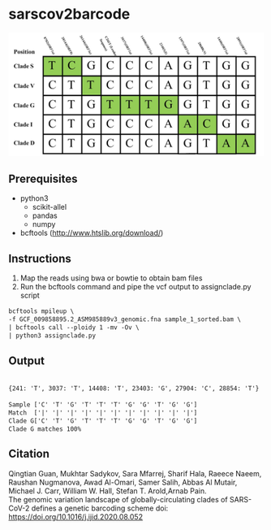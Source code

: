 # sarscov2barcode

![alt text](https://github.com/raeece/sarscov2barcode/blob/master/genotype.jpg?raw=true)

## Prerequisites

- python3
  - scikit-allel
  - pandas
  - numpy
- bcftools (http://www.htslib.org/download/)

## Instructions

1. Map the reads using bwa or bowtie to obtain bam files
2. Run the bcftools command and pipe the vcf output to assignclade.py script

```
bcftools mpileup \
-f GCF_009858895.2_ASM985889v3_genomic.fna sample_1_sorted.bam \
| bcftools call --ploidy 1 -mv -Ov \
| python3 assignclade.py
```

## Output

```bcftools mpileup -f GCF_009858895.2_ASM985889v3_genomic.fna sample_1_sorted.bam | bcftools call --ploidy 1 -mv -Ov | python3 assignclade.py

{241: 'T', 3037: 'T', 14408: 'T', 23403: 'G', 27904: 'C', 28854: 'T'}

Sample ['C' 'T' 'G' 'T' 'T' 'T' 'G' 'G' 'T' 'G' 'G']
Match  ['|' '|' '|' '|' '|' '|' '|' '|' '|' '|' '|']
Clade G['C' 'T' 'G' 'T' 'T' 'T' 'G' 'G' 'T' 'G' 'G']
Clade G matches 100%
```

## Citation

Qingtian Guan, Mukhtar Sadykov, Sara Mfarrej, Sharif Hala, Raeece Naeem,  Raushan Nugmanova, Awad Al-Omari, Samer Salih, Abbas Al Mutair,  Michael J. Carr, William W. Hall, Stefan T. Arold,Arnab Pain.<br/>
The genomic variation landscape of globally-circulating clades of SARS-CoV-2 defines a genetic barcoding scheme
doi: https://doi.org/10.1016/j.ijid.2020.08.052
